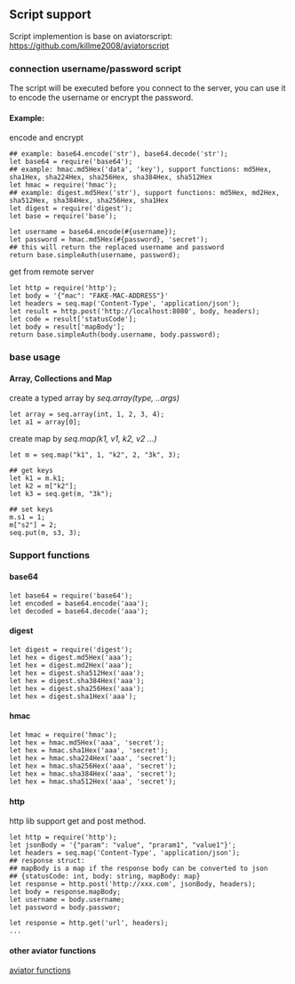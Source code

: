 
## Script support
Script implemention is base on aviatorscript: https://github.com/killme2008/aviatorscript
### connection username/password script
The script will be executed before you connect to the server, you can use it to encode the username or encrypt the password.
#### Example: 
encode and encrypt
```
## example: base64.encode('str'), base64.decode('str');
let base64 = require('base64');
## example: hmac.md5Hex('data', 'key'), support functions: md5Hex, sha1Hex, sha224Hex, sha256Hex, sha384Hex, sha512Hex
let hmac = require('hmac');
## example: digest.md5Hex('str'), support functions: md5Hex, md2Hex, sha512Hex, sha384Hex, sha256Hex, sha1Hex
let digest = require('digest');
let base = require('base');

let username = base64.encode(#{username});
let password = hmac.md5Hex(#{password}, 'secret');
## this will return the replaced username and password
return base.simpleAuth(username, password);
```

get from remote server
```
let http = require('http');
let body = '{"mac": "FAKE-MAC-ADDRESS"}'
let headers = seq.map('Content-Type', 'application/json');
let result = http.post('http://localhost:8080', body, headers);
let code = result['statusCode'];
let body = result['mapBody'];
return base.simpleAuth(body.username, body.password);
```



### base usage
#### Array, Collections and Map
create a typed array by *seq.array(type, ..args)*
```
let array = seq.array(int, 1, 2, 3, 4);
let a1 = array[0];
```

create map by *seq.map(k1, v1, k2, v2 ...)*
```
let m = seq.map("k1", 1, "k2", 2, "3k", 3);

## get keys
let k1 = m.k1;
let k2 = m["k2"];
let k3 = seq.get(m, "3k");

## set keys
m.s1 = 1;
m["s2"] = 2;
seq.put(m, s3, 3);
```

### Support functions
#### base64
```
let base64 = require('base64');
let encoded = base64.encode('aaa');
let decoded = base64.decode('aaa');
```
#### digest
```
let digest = require('digest');
let hex = digest.md5Hex('aaa');
let hex = digest.md2Hex('aaa');
let hex = digest.sha512Hex('aaa');
let hex = digest.sha384Hex('aaa');
let hex = digest.sha256Hex('aaa');
let hex = digest.sha1Hex('aaa');
```

#### hmac
```
let hmac = require('hmac');
let hex = hmac.md5Hex('aaa', 'secret');
let hex = hmac.sha1Hex('aaa', 'secret');
let hex = hmac.sha224Hex('aaa', 'secret');
let hex = hmac.sha256Hex('aaa', 'secret');
let hex = hmac.sha384Hex('aaa', 'secret');
let hex = hmac.sha512Hex('aaa', 'secret');
```

#### http
http lib support get and post method.
```
let http = require('http');
let jsonBody = '{"param": "value", "praram1", "value1"}';
let headers = seq.map('Content-Type', 'application/json');
## response struct:
## mapBody is a map if the response body can be converted to json
## {statusCode: int, body: string, mapBody: map}
let response = http.post('http://xxx.com', jsonBody, headers);
let body = response.mapBody;
let username = body.username;
let password = body.passwor;

let response = http.get('url', headers);
...
```



#### other aviator functions
[aviator functions](https://www.yuque.com/boyan-avfmj/aviatorscript/ashevw?translate=en)


